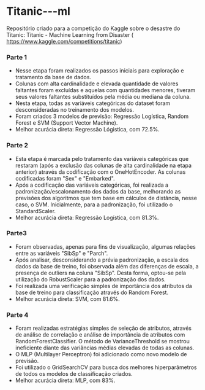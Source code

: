 # Titanic---ml
Repositório criado para a competição do Kaggle sobre o desastre do Titanic: Titanic - Machine Learning from Disaster (
https://www.kaggle.com/competitions/titanic)

### Parte 1
- Nesse etapa foram realizados os passos iniciais para exploração e tratamento da base de dados. 
- Colunas com alta cardinalidade e elevada quantidade de valores faltantes foram excluídas e aquelas com quantidades menores, tiveram seus valores faltantes substituídos pela média ou mediana da coluna.
- Nesta etapa, todas as variáveis categóricas do dataset foram desconsideradas no treinamento dos modelos.
- Foram criados 3 modelos de previsão: Regressão Logística, Random Forest e SVM (Support Vector Machine).
- Melhor acurácia direta: Regressão Lógistica, com 72.5%.

### Parte 2
- Esta etapa é marcada pelo tratamento das variáveis categóricas que restaram (após a exclusão das colunas de alta cardinalidade na etapa anterior) através da codificação com o OneHotEncoder. As colunas codificadas foram "Sex" e "Embarked".
- Após a codificação das variáveis categóricas, foi realizada a padronização/escalonamento dos dados da base, melhorando as previsões dos algoritmos que tem base em cálculos de distância, nesse caso, o SVM. Inicialmente, para a padronização, foi utilizado o StandardScaler.
- Melhor acurácia direta: Regressão Logística, com 81.3%.

### Parte3
- Foram observadas, apenas para fins de visualização, algumas relações entre as variáveis "SibSp" e "Parch".
- Após analisar, desconsiderando a prévia padronização, a escala dos dados da base de treino, foi observada além das diferenças de escala, a presença de outliers na coluna "SibSp". Desta forma, optou-se pela utilização do RobustScaler para a padronização dos dados.
- Foi realizada uma verificação simples de importância dos atributos da base de treino para classificação através do Random Forest.
- Melhor acurácia direta: SVM, com 81.6%.

### Parte 4
- Foram realizadas estratégias simples de seleção de atributos, através de análise de correlação e análise de importância de atributos com RandomForestClassifier. O método de VarianceThreshold se mostrou ineficiente diante das variâncias médias elevadas de todas as colunas.
- O MLP (Multilayer Perceptron) foi adicionado como novo modelo de previsão.
- Foi utilizado o GridSearchCV para busca dos melhores hiperparâmetros de todos os modelos de classificação criados.
- Melhor acurácia direta: MLP, com 83%.
